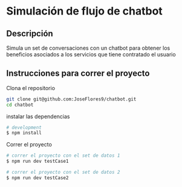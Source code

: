 # Simulación de flujo de chatbot

## Descripción

Simula un set de conversaciones con un chatbot para obtener los beneficios asociados a los servicios que tiene contratado el usuario

## Instrucciones para correr el proyecto

Clona el repositorio

```bash
git clone git@github.com:JoseFlores9/chatbot.git
cd chatbot
```
instalar las dependencias

```bash
# development
$ npm install
```

Correr el proyecto

```bash
# correr el proyecto con el set de datos 1
$ npm run dev testCase1

# correr el proyecto con el set de datos 2
$ npm run dev testCase2
```